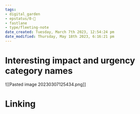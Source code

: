 ```yaml
---
tags: 
- digital_garden
- epstatus/0-🌰
- fastlane
- type/fleeting-note
date_created: Tuesday, March 7th 2023, 12:54:24 pm
date_modified: Thursday, May 18th 2023, 6:16:21 pm
---
```

# Interesting impact and urgency category names


![[Pasted image 20230307125434.png]]

# Linking


